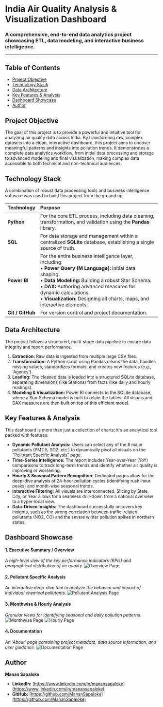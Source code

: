 # India Air Quality Analysis & Visualization Dashboard

### A comprehensive, end-to-end data analytics project showcasing ETL, data modeling, and interactive business intelligence.

---

## Table of Contents
- [Project Objective](#project-objective)
- [Technology Stack](#technology-stack)
- [Data Architecture](#data-architecture)
- [Key Features & Analysis](#key-features--analysis)
- [Dashboard Showcase](#dashboard-showcase)
- [Author](#author)


## Project Objective

The goal of this project is to provide a powerful and intuitive tool for analyzing air quality data across India. By transforming raw, complex datasets into a clean, interactive dashboard, this project aims to uncover meaningful patterns and insights into pollution trends. It demonstrates a complete data analytics workflow, from initial data processing and storage to advanced modeling and final visualization, making complex data accessible to both technical and non-technical audiences.

## Technology Stack

A combination of robust data processing tools and business intelligence software was used to build this project from the ground up.

| Technology | Purpose |
| :--- | :--- |
| **Python** | For the core ETL process, including data cleaning, transformation, and validation using the **Pandas** library. |
| **SQL** | For data storage and management within a centralized **SQLite** database, establishing a single source of truth. |
| **Power BI** | For the entire business intelligence layer, including: <br> • **Power Query (M Language):** Initial data shaping. <br> • **Data Modeling:** Building a robust Star Schema. <br> • **DAX:** Authoring advanced measures for dynamic calculations. <br> • **Visualization:** Designing all charts, maps, and interactive elements. |
| **Git / GitHub** | For version control and project documentation. |

## Data Architecture

The project follows a structured, multi-stage data pipeline to ensure data integrity and report performance.



1.  **Extraction:** Raw data is ingested from multiple large CSV files.
2.  **Transformation:** A Python script using Pandas cleans the data, handles missing values, standardizes formats, and creates new features (e.g., 'Agency').
3.  **Loading:** The cleaned data is loaded into a structured SQLite database, separating dimensions (like Stations) from facts (like daily and hourly readings).
4.  **Modeling & Visualization:** Power BI connects to the SQLite database, where a Star Schema model is built to relate the tables. All visuals and DAX measures are then built on top of this efficient model.

## Key Features & Analysis

This dashboard is more than just a collection of charts; it's an analytical tool packed with features:

- **Dynamic Pollutant Analysis:** Users can select any of the 8 major pollutants (PM2.5, SO2, etc.) to dynamically pivot all visuals on the "Pollutant Specific Analysis" page.
- **Time-Series Intelligence:** The report includes Year-over-Year (YoY) comparisons to track long-term trends and identify whether air quality is improving or worsening.
- **Hourly & Seasonal Pattern Recognition:** Dedicated pages allow for the deep-dive analysis of 24-hour pollution cycles (identifying rush-hour peaks) and month-wise seasonal trends.
- **Interactive Filtering:** All visuals are interconnected. Slicing by State, City, or Year allows for a seamless drill-down from a national overview to a hyper-local view.
- **Data-Driven Insights:** The dashboard successfully uncovers key insights, such as the strong correlation between traffic-related pollutants (NO2, CO) and the severe winter pollution spikes in northern states.

## Dashboard Showcase

#### 1. Executive Summary / Overview
*A high-level view of the key performance indicators (KPIs) and geographical distribution of air quality.*
![Overview Page](./1\)%20Overview.jpg)

#### 2. Pollutant Specific Analysis
*An interactive deep-dive tool to analyze the behavior and impact of individual chemical pollutants.*
![Pollutant Analysis Page](./3\)%20Pollutant%20Specific%20Analysis.jpg)

#### 3. Monthwise & Hourly Analysis
*Granular views for identifying seasonal and daily pollution patterns.*
![Monthwise Page](./4\)%20Monthwise%20Analysis.jpg)
![Hourly Page](./5\)%20Hourly%20Analysis.jpg)

#### 4. Documentation
*An 'About' page containing project metadata, data source information, and user guidance.*
![Documentation Page](./6\)%20Documentation.jpg)


## Author

**Manan Sapaloke**

- **LinkedIn:** [https://www.linkedin.com/in/manansapaloke](https://www.linkedin.com/in/manansapaloke)
- **GitHub:** [https://github.com/MananSapaloke](https://github.com/MananSapaloke)
